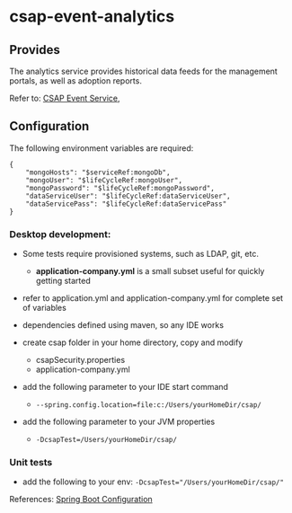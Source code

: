 
# csap-event-analytics

## Provides

The analytics service provides historical data feeds for the management portals, as well as adoption reports.

 
Refer to:  [CSAP Event Service](https://github.com/csap-platform/csap-event-services),


## Configuration

The following environment variables are required:
```
{
	"mongoHosts": "$serviceRef:mongoDb",
	"mongoUser": "$lifeCycleRef:mongoUser",
	"mongoPassword": "$lifeCycleRef:mongoPassword",
	"dataServiceUser": "$lifeCycleRef:dataServiceUser",
	"dataServicePass": "$lifeCycleRef:dataServicePass"
}
```


### Desktop development:
- Some tests require provisioned systems, such as LDAP, git, etc.
	- **application-company.yml**  is a small subset useful for quickly getting started
- refer to application.yml and application-company.yml for complete set of variables

- dependencies defined using maven, so any IDE works  
- create csap folder in your home directory, copy and modify
	- csapSecurity.properties
	- application-company.yml
- add the following parameter to your IDE start command 
	- ```--spring.config.location=file:c:/Users/yourHomeDir/csap/```
- add the following parameter to your JVM properties
	- ```-DcsapTest=/Users/yourHomeDir/csap/```

### Unit tests
- add the following to your env: ```-DcsapTest="/Users/yourHomeDir/csap/"```


References: [Spring Boot Configuration](https://docs.spring.io/spring-boot/docs/current/reference/html/boot-features-external-config.html)